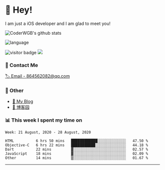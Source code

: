 # 👋 Hey!


I am just a iOS developer and I am glad to meet you!

![CoderWGB's github stats](https://github-readme-stats.vercel.app/api?username=WangGuibin&&show_icons=true&&title_color=1abc9c&&icon_color=1abc9c)

![language](https://github-readme-stats.vercel.app/api/top-langs/?username=WangGuibin&hide_langs_below=1&theme=default&line_height=27&layout=compact)


<img src="https://visitor-badge.laobi.icu/badge?page_id=wangguibin.wangguibin" alt="visitor badge"/>       
<a title="Hits" target="_blank" href="https://github.com/wangguibin/wangguibin"><img src="https://hits.b3log.org/wangguibin/wangguibin.svg"></a>



### 📮 Contact Me

[🏷 Email - 864562082@qq.com](mailto:864562082@qq.com)


### 🤪 Other

- [📌 My Blog](http://wangguibin.github.io/hexo-github-action)
- [📌 博客园](https://www.cnblogs.com/wgb1234/)

### 📊 This week I spent my time on

<!--START_SECTION:waka-->
```text
Week: 21 August, 2020 - 28 August, 2020

HTML          6 hrs 50 mins   ████████████░░░░░░░░░░░░░   47.50 % 
Objective-C   6 hrs 22 mins   ███████████░░░░░░░░░░░░░░   44.18 % 
Dart          22 mins         ▓░░░░░░░░░░░░░░░░░░░░░░░░   02.57 % 
JavaScript    18 mins         ▓░░░░░░░░░░░░░░░░░░░░░░░░   02.09 % 
Other         14 mins         ▒░░░░░░░░░░░░░░░░░░░░░░░░   01.67 % 
```
<!--END_SECTION:waka-->

---
